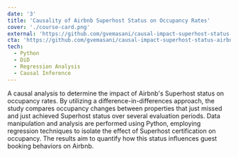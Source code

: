 ```yaml
---
date: '3'
title: 'Causality of Airbnb Superhost Status on Occupancy Rates'
cover: './course-card.png'
external: 'https://github.com/gvemasani/causal-impact-superhost-status-airbnb'
cta: 'https://github.com/gvemasani/causal-impact-superhost-status-airbnb'
tech:
  - Python
  - DiD
  - Regression Analysis
  - Causal Inference
---
```


A causal analysis to determine the impact of Airbnb's Superhost status on occupancy rates. By utilizing a difference-in-differences approach, the study compares occupancy changes between properties that just missed and just achieved Superhost status over several evaluation periods. Data manipulation and analysis are performed using Python, employing regression techniques to isolate the effect of Superhost certification on occupancy. The results aim to quantify how this status influences guest booking behaviors on Airbnb.
